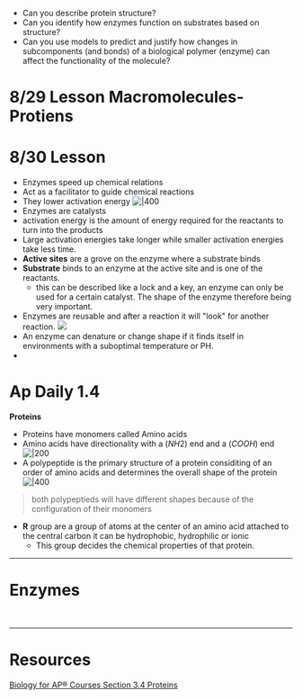 - Can you describe protein structure?
- Can you identify how enzymes function on substrates based on structure?
- Can you use models to predict and justify how changes in subcomponents (and bonds) of a biological polymer (enzyme) can affect the functionality of the molecule?


# 8/29 Lesson Macromolecules-Protiens




# 8/30 Lesson
- Enzymes speed up chemical relations
- Act as a facilitator to guide chemical reactions
- They lower activation energy
![|400](https://i.imgur.com/XhEw2nV.png)
- Enzymes are catalysts 
- activation energy is the amount of energy required for the reactants to turn into the products
- Large activation energies take longer while smaller activation energies take less time.
- **Active sites** are a grove on the enzyme where a substrate binds
- **Substrate** binds to an enzyme at the active site and is one of the reactants.
	- this can be described like a lock and a key, an enzyme can only be used for a certain catalyst. The shape of the enzyme therefore being very important.
- Enzymes are reusable and after a reaction it will "look" for another reaction. 
![](https://i.imgur.com/bhaY9i6.png)
- An enzyme can denature or change shape if it finds itself in environments with a suboptimal temperature or PH.
- 

# Ap Daily 1.4
**Proteins**
- Proteins have monomers called Amino acids 
- Amino acids have directionality with a $(NH2)$ end and a $(COOH)$ end
![|200](https://i.imgur.com/GXF83ox.png)
- A polypeptide is the primary structure of a protein considiting of an order of amino acids and determines the overall shape of the protein 
![|400](https://i.imgur.com/QoLv2Hj.png)
> both polypeptieds will have different shapes because of the  configuration of their monomers

- **R** group are a group of atoms at the center of an amino acid  attached to the central carbon it can be hydrophobic, hydrophilic or ionic
	- This group decides the chemical properties of that protein.



---



# Enzymes 






&emsp;

---
# Resources

[Biology for AP® Courses Section 3.4 Proteins](https://openstax.org/books/biology-ap-courses/pages/3-4-proteins)